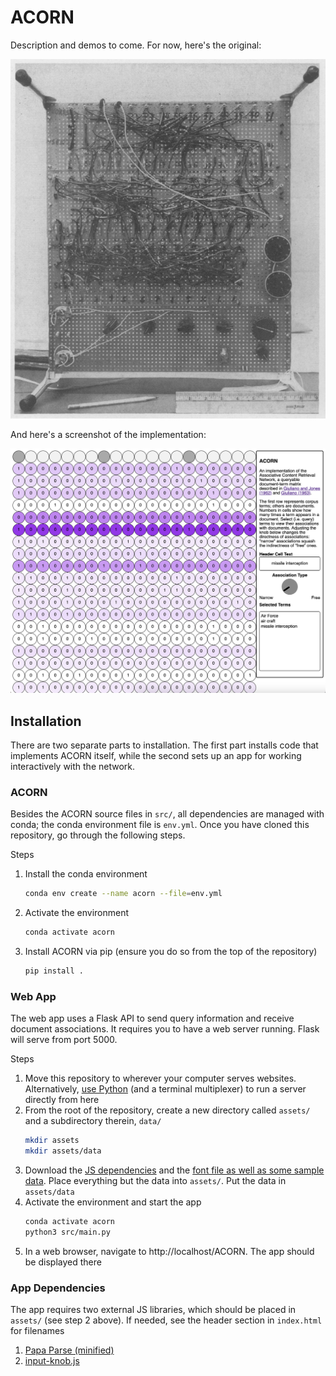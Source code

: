 ACORN
=====

Description and demos to come. For now, here's the original:

![The original ACORN system](docs/acorn_original.png)

And here's a screenshot of the implementation:

![An example document-term matrix displayed with ACORN](docs/acorn_new.png)

Installation
------------

There are two separate parts to installation. The first part installs code that
implements ACORN itself, while the second sets up an app for working
interactively with the network.

### ACORN

Besides the ACORN source files in `src/`, all dependencies are managed with
conda; the conda environment file is `env.yml`. Once you have cloned this
repository, go through the following steps.

Steps

1. Install the conda environment
   ```sh
   conda env create --name acorn --file=env.yml
   ```
2. Activate the environment
   ```sh
   conda activate acorn
   ```
3. Install ACORN via pip (ensure you do so from the top of the repository)
   ```sh
   pip install .
   ```

### Web App

The web app uses a Flask API to send query information and receive document
associations. It requires you to have a web server running. Flask will serve
from port 5000.

Steps

1. Move this repository to wherever your computer serves websites.
   Alternatively, [use Python][pyweb] (and a terminal multiplexer) to run a
   server directly from here
2. From the root of the repository, create a new directory called `assets/` and
   a subdirectory therein, `data/`
   ```sh
   mkdir assets
   mkdir assets/data
   ```
3. Download the [JS dependencies](#app-dependencies) and the [font file as well
   as some sample data][data]. Place everything but the data into `assets/`.
   Put the data in `assets/data`
4. Activate the environment and start the app
   ```sh
   conda activate acorn
   python3 src/main.py
   ```
5. In a web browser, navigate to http://localhost/ACORN. The app should be
   displayed there

[pyweb]: https://realpython.com/python-http-server
[data]: http://tylershoemaker.info/data/ACORN

### App Dependencies

The app requires two external JS libraries, which should be placed in `assets/`
(see step 2 above). If needed, see the header section in `index.html` for
filenames

1. [Papa Parse (minified)](https://www.papaparse.com)
2. [input-knob.js](https://g200kg.github.io/input-knobs/)
